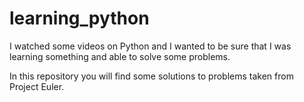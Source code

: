 # learning_python

I watched some videos on Python and I wanted to be sure that I was learning something and able to solve some problems.

In this repository you will find some solutions to problems taken from Project Euler. 
